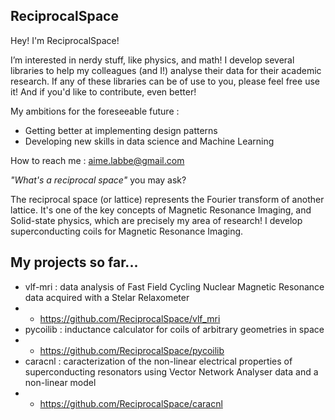 ReciprocalSpace
---------------
Hey! I'm ReciprocalSpace!

I’m interested in nerdy stuff, like physics, and math! I develop several libraries to help my colleagues (and I!) analyse their data for their academic research.
If any of these libraries can be of use to you, please feel free use it! And if you'd like to contribute, even better!

My ambitions for the foreseeable future :
- Getting better at implementing design patterns
- Developing new skills in data science and Machine Learning 

How to reach me : aime.labbe@gmail.com

*"What's a reciprocal space"* you may ask?

The reciprocal space (or lattice) represents the Fourier transform of another lattice. It's one of the key concepts of Magnetic Resonance Imaging, and Solid-state physics, which are precisely my area of research! I develop superconducting coils for Magnetic Resonance Imaging.


My projects so far...
---------------------
- vlf-mri : data analysis of Fast Field Cycling Nuclear Magnetic Resonance data acquired with a Stelar Relaxometer 
- - https://github.com/ReciprocalSpace/vlf_mri
- pycoilib : inductance calculator for coils of arbitrary geometries in space 
- - https://github.com/ReciprocalSpace/pycoilib
- caracnl : caracterization of the non-linear electrical properties of superconducting resonators using Vector Network Analyser data and a non-linear model 
- - https://github.com/ReciprocalSpace/caracnl
